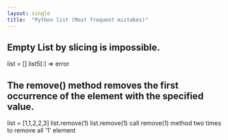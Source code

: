 ```yaml
---
layout: single
title:  "Python list (Most frequent mistakes)"
---
```


## Empty List by slicing is impossible.
  list = []
  list5[:] => error

## The remove() method removes the first occurrence of the element with the specified value.
  list = [1,1,2,2,3]
  list.remove(1)
  list.remove(1)
call remove(1) method two times to remove all '1' element
